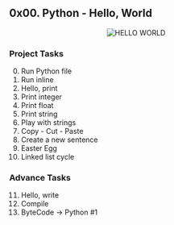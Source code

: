 ## 0x00. Python - Hello, World

<p align="center"><img src="https://th.bing.com/th/id/OIP.6yOFuEN2dgJ8hYcWqH9wngHaEK?pid=ImgDet&dpr=1.3&PC=EMMX01" alt="HELLO WORLD" /></p>

### Project Tasks

0. Run Python file
1. Run inline
2. Hello, print
3. Print integer
4. Print float
5. Print string
6. Play with strings
7. Copy - Cut - Paste
8. Create a new sentence
9. Easter Egg
10. Linked list cycle

### Advance Tasks
11. Hello, write
12. Compile
13. ByteCode -> Python #1
